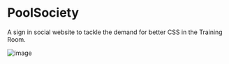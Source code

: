 # PoolSociety 
A sign in social website to tackle the demand for better CSS in the Training Room. 


![image](https://user-images.githubusercontent.com/75079699/119485483-6b018c00-bd57-11eb-99ab-2f6cb348760c.png)

